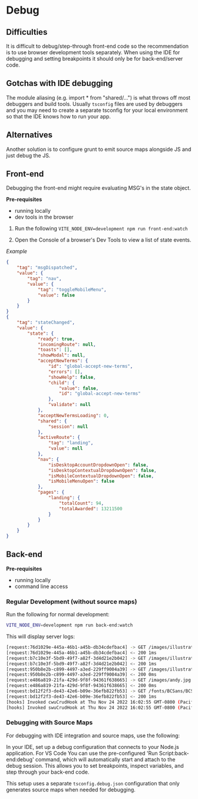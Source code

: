 # Debug

## Difficulties
It is difficult to debug/step-through front-end code so the recommendation is to use browser development tools separately. When using the IDE for debugging and setting breakpoints it should only be for back-end/server code.

## Gotchas with IDE debugging
The module aliasing (e.g. import * from "shared/...") is what throws off most debuggers and build tools. Usually `tsconfig` files are used by debuggers and you may need to create a separate tsconfig for your local environment so that the IDE knows how to run your app.

## Alternatives
Another solution is to configure grunt to emit source maps alongside JS and just debug the JS.

## Front-end
Debugging the front-end might require evaluating MSG's in the state object.

**Pre-requisites**
- running locally
- dev tools in the browser

1. Run the following
`VITE_NODE_ENV=development npm run front-end:watch`

2. Open the Console of a browser's Dev Tools to view a list of state events.

*Example*
``` json
{
    "tag": "msgDispatched",
    "value": {
        "tag": "nav",
        "value": {
            "tag": "toggleMobileMenu",
            "value": false
        }
    }
}
{
    "tag": "stateChanged",
    "value": {
        "state": {
            "ready": true,
            "incomingRoute": null,
            "toasts": [],
            "showModal": null,
            "acceptNewTerms": {
                "id": "global-accept-new-terms",
                "errors": [],
                "showHelp": false,
                "child": {
                    "value": false,
                    "id": "global-accept-new-terms"
                },
                "validate": null
            },
            "acceptNewTermsLoading": 0,
            "shared": {
                "session": null
            },
            "activeRoute": {
                "tag": "landing",
                "value": null
            },
            "nav": {
                "isDesktopAccountDropdownOpen": false,
                "isDesktopContextualDropdownOpen": false,
                "isMobileContextualDropdownOpen": false,
                "isMobileMenuOpen": false
            },
            "pages": {
                "landing": {
                    "totalCount": 94,
                    "totalAwarded": 13211500
                }
            }
        }
    }
}
```
## Back-end

**Pre-requisites**
- running locally
- command line access

### Regular Development (without source maps)

Run the following for normal development:
```bash
VITE_NODE_ENV=development npm run back-end:watch
```

This will display server logs:

```bash
[request:76d1029e-445a-46b1-a45b-db34cdefbac4] -> GET /images/illustrations/sprint_with_us.svg sessionId="anonymous"
[request:76d1029e-445a-46b1-a45b-db34cdefbac4] <- 200 1ms
[request:b7c10e3f-5bd9-49f7-a82f-3d4d21e2b042] -> GET /images/illustrations/collaboration_work.svg sessionId="anonymous"
[request:b7c10e3f-5bd9-49f7-a82f-3d4d21e2b042] <- 200 1ms
[request:950b8e2b-c899-4497-a3ed-229ff9004a39] -> GET /images/illustrations/consultation.svg sessionId="anonymous"
[request:950b8e2b-c899-4497-a3ed-229ff9004a39] <- 200 0ms
[request:e486a819-21fa-429d-9f8f-94361f638665] -> GET /images/andy.jpg sessionId="anonymous"
[request:e486a819-21fa-429d-9f8f-94361f638665] <- 200 0ms
[request:bd12f2f3-de43-42e6-b09e-36efb822fb53] -> GET /fonts/BCSans/BCSans-Bold.woff2 sessionId="anonymous"
[request:bd12f2f3-de43-42e6-b09e-36efb822fb53] <- 200 1ms
[hooks] Invoked cwuCrudHook at Thu Nov 24 2022 16:02:55 GMT-0800 (Pacific Standard Time)
[hooks] Invoked swuCrudHook at Thu Nov 24 2022 16:02:55 GMT-0800 (Pacific Standard Time)
```

### Debugging with Source Maps

For debugging with IDE integration and source maps, use the following:

In your IDE, set up a debug configuration that connects to your Node.js application. For VS Code You can use the pre-configured 'Run Script:back-end:debug' command, which will automatically start and attach to the debug session. This allows you to set breakpoints, inspect variables, and step through your back-end code.

This setup uses a separate `tsconfig.debug.json` configuration that only generates source maps when needed for debugging.
